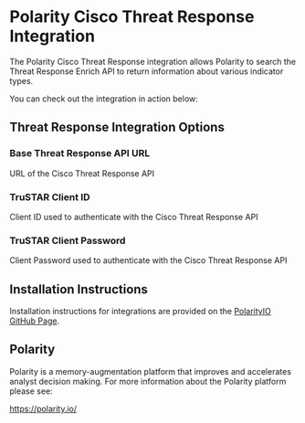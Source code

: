 # Polarity Cisco Threat Response Integration

The Polarity Cisco Threat Response integration allows Polarity to search the Threat Response Enrich API to return information about various indicator types.

You can check out the integration in action below:

## Threat Response Integration Options

### Base Threat Response API URL

URL of the Cisco Threat Response API

### TruSTAR Client ID

Client ID used to authenticate with the Cisco Threat Response API

### TruSTAR Client Password

Client Password used to authenticate with the Cisco Threat Response API

## Installation Instructions

Installation instructions for integrations are provided on the [PolarityIO GitHub Page](https://polarityio.github.io/).

## Polarity

Polarity is a memory-augmentation platform that improves and accelerates analyst decision making.  For more information about the Polarity platform please see:

https://polarity.io/
